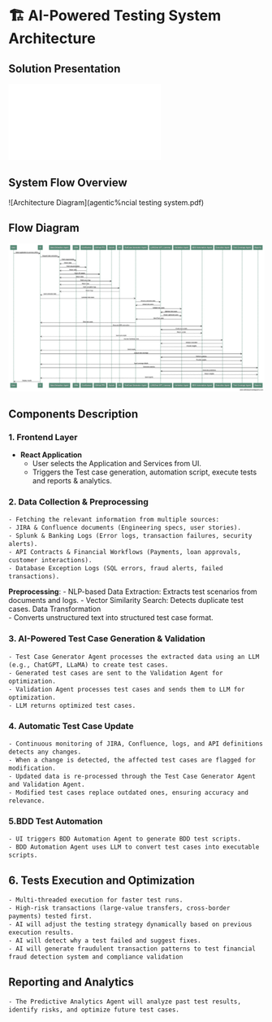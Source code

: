 # 🏗️ AI-Powered Testing System Architecture

## Solution Presentation
![Solution Presentation](Context-aware-Financial-Testing-System.pdf)
## System Flow Overview
![Architecture Diagram](agentic%ncial testing system.pdf)

## Flow Diagram
![Flow Diagram](agentic%20testing%20system%20-%20sequence%20diagram.png)
## Components Description

### 1. Frontend Layer
- **React Application**
    - User selects the Application and Services from UI. 
    - Triggers the Test case generation, automation script, execute tests and reports & analytics.


### 2. Data Collection & Preprocessing
    - Fetching the relevant information from multiple sources:
    - JIRA & Confluence documents (Engineering specs, user stories).
    - Splunk & Banking Logs (Error logs, transaction failures, security alerts).
    - API Contracts & Financial Workflows (Payments, loan approvals, customer interactions).
    - Database Exception Logs (SQL errors, fraud alerts, failed transactions).
  **Preprocessing**: 
    - NLP-based Data Extraction: Extracts test scenarios from documents and logs. 
    - Vector Similarity Search: Detects duplicate test cases. Data Transformation  
    - Converts unstructured text into structured test case format.

### 3. AI-Powered Test Case Generation & Validation
    - Test Case Generator Agent processes the extracted data using an LLM (e.g., ChatGPT, LLaMA) to create test cases.
    - Generated test cases are sent to the Validation Agent for optimization.
    - Validation Agent processes test cases and sends them to LLM for optimization.
    - LLM returns optimized test cases.


### 4. Automatic Test Case Update
    - Continuous monitoring of JIRA, Confluence, logs, and API definitions detects any changes.
    - When a change is detected, the affected test cases are flagged for modification.
    - Updated data is re-processed through the Test Case Generator Agent and Validation Agent.
    - Modified test cases replace outdated ones, ensuring accuracy and relevance.


### 5.BDD Test Automation
    - UI triggers BDD Automation Agent to generate BDD test scripts.
    - BDD Automation Agent uses LLM to convert test cases into executable scripts.

## 6. Tests Execution and Optimization
    - Multi-threaded execution for faster test runs.
    - High-risk transactions (large-value transfers, cross-border payments) tested first.
    - AI will adjust the testing strategy dynamically based on previous execution results.
    - AI will detect why a test failed and suggest fixes.
    - AI will generate fraudulent transaction patterns to test financial fraud detection system and compliance validation

## Reporting and Analytics
    - The Predictive Analytics Agent will analyze past test results, identify risks, and optimize future test cases.